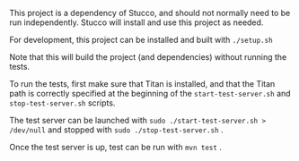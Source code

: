 This project is a dependency of Stucco, and should not normally need to be run independently.  Stucco will install and use this project as needed.

For development, this project can be installed and built with `./setup.sh`

Note that this will build the project (and dependencies) without running the tests.  

To run the tests, first make sure that Titan is installed, and that the Titan path is correctly specified at the beginning of the `start-test-server.sh` and `stop-test-server.sh` scripts.

The test server can be launched with `sudo ./start-test-server.sh > /dev/null` and stopped with `sudo ./stop-test-server.sh` .

Once the test server is up, test can be run with `mvn test` .